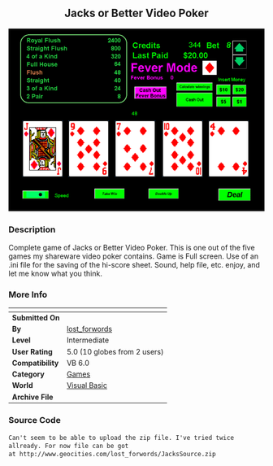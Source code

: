 ﻿<div align="center">

## Jacks or Better Video Poker

<img src="PIC20023212117354727.gif">
</div>

### Description

Complete game of Jacks or Better Video Poker. This is one out of the five games my shareware video poker contains. Game is Full screen. Use of an .ini file for the saving of the hi-score sheet. Sound, help file, etc. enjoy, and let me know what you think.
 
### More Info
 


<span>             |<span>
---                |---
**Submitted On**   |
**By**             |[lost\_forwords](https://github.com/Planet-Source-Code/PSCIndex/blob/master/ByAuthor/lost-forwords.md)
**Level**          |Intermediate
**User Rating**    |5.0 (10 globes from 2 users)
**Compatibility**  |VB 6\.0
**Category**       |[Games](https://github.com/Planet-Source-Code/PSCIndex/blob/master/ByCategory/games__1-38.md)
**World**          |[Visual Basic](https://github.com/Planet-Source-Code/PSCIndex/blob/master/ByWorld/visual-basic.md)
**Archive File**   |[](https://github.com/Planet-Source-Code/lost-forwords-jacks-or-better-video-poker__1-32937/archive/master.zip)





### Source Code

```
Can't seem to be able to upload the zip file. I've tried twice allready. For now file can be got
at http://www.geocities.com/lost_forwords/JacksSource.zip
```


